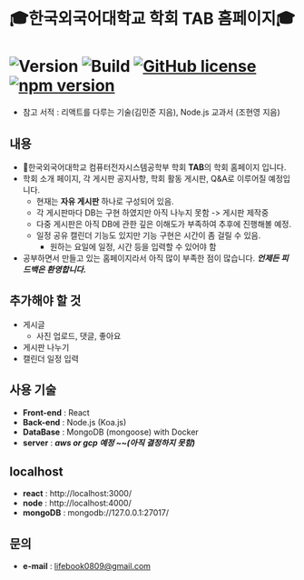 # :mortar_board:한국외국어대학교 학회 TAB 홈페이지:mortar_board:

# ![Version](https://img.shields.io/badge/Version-1.0.0-green.svg) ![Build](https://img.shields.io/badge/Build-Passing-success.svg) [![GitHub license](https://img.shields.io/badge/license-MIT-blue.svg)](https://github.com/facebook/react/blob/master/LICENSE) [![npm version](https://img.shields.io/npm/v/react.svg?style=flat)](https://www.npmjs.com/package/react)

- 참고 서적 : 리액트를 다루는 기술(김민준 지음), Node.js 교과서 (조현영 지음)

## 내용

- :school:한국외국어대학교 컴퓨터전자시스템공학부 학회 **TAB**의 학회 홈페이지 입니다.
- 학회 소개 페이지, 각 게시판 공지사항, 학회 활동 게시판, Q&A로 이루어질 예정입니다.
  - 현재는 **자유 게시판** 하나로 구성되어 있음.
  - 각 게시판마다 DB는 구현 하였지만 아직 나누지 못함 -> 게시판 제작중
  - 다중 게시판은 아직 DB에 관한 깊은 이해도가 부족하여 추후에 진행해볼 예정.
  - 일정 공유 캘린더 기능도 있지만 기능 구현은 시간이 좀 걸릴 수 있음.
    - 원하는 요일에 일정, 시간 등을 입력할 수 있어야 함
- 공부하면서 만들고 있는 홈페이지라서 아직 많이 부족한 점이 많습니다. **_언제든 피드백은 환영합니다._**

## 추가해야 할 것

- 게시글
  - 사진 업로드, 댓글, 좋아요
- 게시판 나누기
- 캘린더 일정 입력

## 사용 기술

- **Front-end** : React
- **Back-end** : Node.js (Koa.js)
- **DataBase** : MongoDB (mongoose) with Docker
- **server** : **_aws or gcp 예정 ~~(아직 결정하지 못함)_**

## localhost

- **react** : http://localhost:3000/
- **node** : http://localhost:4000/
- **mongoDB** : mongodb://127.0.0.1:27017/

## 문의

- **e-mail** : <lifebook0809@gmail.com>
